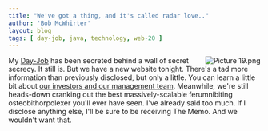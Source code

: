 ```yaml
---
title: "We've got a thing, and it's called radar love.."
author: 'Bob McWhirter'
layout: blog
tags: [ day-job, java, technology, web-20 ]
---
```

<a href="http://www.radarnetworks.com/index.html">
  <img align="right" title="Picture 19.png" id="image77" alt="Picture 19.png" src="/blog/assets/Picture%2019.png"/>
</a>My <a href="http://www.radarnetworks.com/index.html">Day-Job</a> has been secreted behind a wall of secret secrecy.  It still is.  But we have a new website tonight.  There's a tad more information than previously disclosed, but only a little.  You can learn a little bit about <a href="http://www.radarnetworks.com/about/index.html">our investors and our management team</a>.   Meanwhile, we're still heads-down cranking out the best massively-scalable ferumnibiting osteobithorpolexer you'll ever have seen.  I've already said too much.  If I disclose anything else, I'll be sure to be receiving The Memo.  And we wouldn't want that.
